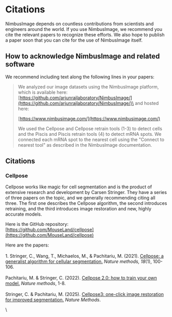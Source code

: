 # Citations

NimbusImage depends on countless contributions from scientists and engineers around the world. If you use NimbusImage, we recommend you cite the relevant papers to recognize these efforts. We also hope to publish a paper soon that you can cite for the use of NimbusImage itself.

## How to acknowledge NimbusImage and related software

We recommend including text along the following lines in your papers:

> We analyzed our image datasets using the NimbusImage platform, which is available here:\
> [https://github.com/arjunrajlaboratory/NimbusImage/](https://github.com/arjunrajlaboratory/NimbusImage/)\
> and hosted here:
>
> [https://www.nimbusimage.com/](https://www.nimbusimage.com/)
>
> We used the Cellpose and Cellpose retrain tools (1-3) to detect cells and the Piscis and Piscis retrain tools (4) to detect mRNA spots. We connected each mRNA spot to the nearest cell using the "Connect to nearest tool" as described in the NimbusImage documentation.

## Citations

### Cellpose

Cellpose works like magic for cell segmentation and is the product of extensive research and development by Carsen Stringer. They have a series of three papers on the topic, and we generally recommending citing all three. The first one describes the Cellpose algorithm, the second introduces retraining, and the third introduces image restoration and new, highly accurate models.

Here is the GitHub repository:\
[https://github.com/MouseLand/cellpose](https://github.com/MouseLand/cellpose)

Here are the papers:\
\
1\. Stringer, C., Wang, T., Michaelos, M., & Pachitariu, M. (2021). [Cellpose: a generalist algorithm for cellular segmentation.](https://www.nature.com/articles/s41592-020-01018-x) _Nature methods, 18_(1), 100-106.\
\
Pachitariu, M. & Stringer, C. (2022). [Cellpose 2.0: how to train your own model.](https://www.nature.com/articles/s41592-022-01663-4) _Nature methods_, 1-8.\
\
Stringer, C. & Pachitariu, M. (2025). [Cellpose3: one-click image restoration for improved segmentation.](https://www.nature.com/articles/s41592-025-02595-5) _Nature Methods_.

\




